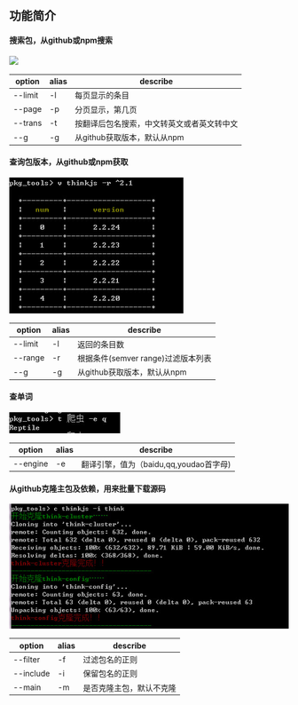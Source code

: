 ## 功能简介
#### 搜索包，从github或npm搜索
![](./imgs/serch.jpg)

|  option | alias  | describe  |
| ------------ | ------------ | ------------ |
| --limit |-l |每页显示的条目 |
| --page| -p | 分页显示，第几页 |
| --trans| -t |按翻译后包名搜索，中文转英文或者英文转中文 |
| --g| -g |从github获取版本，默认从npm |

#### 查询包版本，从github或npm获取
![](./imgs/versions.jpg)

|  option | alias  | describe  |
| ------------ | ------------ | ------------ |
| --limit |-l |返回的条目数 |
| --range| -r | 根据条件(semver range)过滤版本列表 |
| --g| -g |从github获取版本，默认从npm |

#### 查单词
![](./imgs/trans.jpg)

|  option | alias  | describe  |
| ------------ | ------------ | ------------ |
| --engine |-e |翻译引擎，值为（baidu,qq,youdao首字母) |

#### 从github克隆主包及依赖，用来批量下载源码
![](./imgs/clone.jpg)

|  option | alias  | describe  |
| ------------ | ------------ | ------------ |
| --filter |-f |过滤包名的正则 |
| --include |-i |保留包名的正则 |
| --main |-m |是否克隆主包，默认不克隆 |


